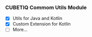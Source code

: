 ### CUBETIQ Commom Utils Module
- [x] Utils for Java and Kotlin
- [x] Custom Extension for Kotlin
- [ ] More...